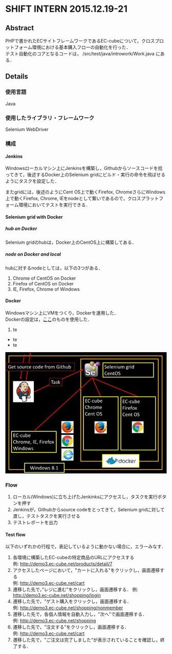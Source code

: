 # SHIFT INTERN 2015.12.19-21
## Abstract
PHPで書かれたECサイトフレームワークであるEC-cubeについて，クロスプロットフォーム環境における基本購入フローの自動化を行った．  
テスト自動化のコアとなるコードは，
/src/test/java/introwork/Work.java にある．
## Details
### 使用言語
Java
### 使用したライブラリ・フレームワーク
Selenium WebDriver
### 構成
#### Jenkins
Windowsローカルマシン上にJenkinsを構築し，Githubからソースコードを拾ってきて，後述するDocker上のSelenium gridにビルド・実行の命令を飛ばせるようにタスクを設定した．

またgridには，後述のようにCent OS上で動くFirefox, ChromeさらにWindows上で動くFirefox, Chrome, IEをnodeとして繋いであるので，クロスプラットフォーム環境においてテストを実行できる．
#### Selenium grid with Docker
##### hub on Docker
Selenium gridのhubは，Docker上のCentOS上に構築してある．
##### node on Docker and local
hubに対するnodeとしては，以下の3つがある．  
1. Chrome of CentOS on Docker  
2. Firefox of CentOS on Docker  
3. IE, Firefox, Chrome of Windows 

#### Docker
Windowsマシン上にVMをつくり，Dockerを運用した．  
Dockerの設定は，[ここ](https://github.com/ootaken/jenkins-and-selenium-and-ec-cube3-on-docker)のものを使用した．

1. te
* te
* te

![alt text](https://github.com/aion-sm7/shift-work/blob/master/image/slide.jpg?raw=true)
### Flow
1. ローカル(Windows)に立ち上げたJenkinksにアクセスし，タスクを実行ボタンを押す 
2. Jenkinsが，Githubからsource codeをとってきて，Selenium gridに対して渡し，テストタスクを実行させる 
3. テストレポートを出力

#### Test flow
以下のいずれかの行程で，表記しているように動かない場合に，エラーみなす．  
1. 各環境に構築したEC-cubeの特定商品のURLにアクセスする  
例: http://demo3.ec-cube.net/products/detail/7  
2. アクセスしたページにおいて，"カートに入れる"をクリックし，画面遷移する  
例: http://demo3.ec-cube.net/cart
3. 遷移した先で，”レジに進む"をクリックし，画面遷移する． 
例: http://demo3.ec-cube.net/shopping/login  
4. 遷移した先で，"ゲスト購入をクリックし，画面遷移する．  
例: http://demo3.ec-cube.net/shopping/nonmember  
5. 遷移した先で，各個人情報を自動入力し，"次へ"で画面遷移する．  
例: http://demo3.ec-cube.net/shopping  
6. 遷移した先で，"注文する"をクリックし，画面遷移する．  
例: http://demo3.ec-cube.net/cart  
7. 遷移した先で，"ご注文は完了しました"が表示されていることを確認し，終了する．  


